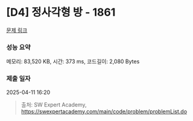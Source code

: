 # [D4] 정사각형 방 - 1861 

[문제 링크](https://swexpertacademy.com/main/code/problem/problemDetail.do?contestProbId=AV5LtJYKDzsDFAXc) 

### 성능 요약

메모리: 83,520 KB, 시간: 373 ms, 코드길이: 2,080 Bytes

### 제출 일자

2025-04-11 16:20



> 출처: SW Expert Academy, https://swexpertacademy.com/main/code/problem/problemList.do